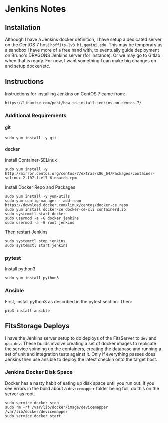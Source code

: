 # Jenkins Notes

## Installation

Although I have a Jenkins docker definition, I have setup a dedicated server on
the CentOS 7 host `hbffits-lv3.hi.gemini.edu`.  This may be temporary as a 
sandbox I have more of a free hand with, to eventually guide deployment on 
Bruno's DRAGONS Jenkins server (for instance).  Or we may go to Gitlab when
that is ready.  For now, I want something I can make big changes on and setup
docker/etc.

## Instructions

Instructions for installing Jenkins on CentOS 7 came from:

```
https://linuxize.com/post/how-to-install-jenkins-on-centos-7/
```

### Additional Requirements

#### git

```
sudo yum install -y git
```

#### docker

Install Container-SELinux
```
sudo yum install -y http://mirror.centos.org/centos/7/extras/x86_64/Packages/container-selinux-2.107-1.el7_6.noarch.rpm
```

Install Docker Repo and Packages
```
sudo yum install -y yum-utils
sudo yum-config-manager --add-repo https://download.docker.com/linux/centos/docker-ce.repo
sudo yum install docker-ce docker-ce-cli containerd.io
sudo systemctl start docker
sudo usermod -a -G docker jenkins
sudo usermod -a -G root jenkins
```

Then restart Jenkins
```
sudo systemctl stop jenkins
sudo systemctl start jenkins
```

### pytest

Install python3
```
sudo yum install python3
```

### Ansible

First, install python3 as described in the pytest section.  Then:
```
pip3 install ansible
```

## FitsStorage Deploys

I have the Jenkins server setup to do deploys of the FitsServer to `dev` and `qap-dev`.
These builds involve creating a set of docker images to replicate the service spinning 
up the containers, creating the database and running a set of unit and integration tests
against it.  Only if everything passes does Jenkins then use ansible to deploy the latest
checkin onto the target host.

### Jenkins Docker Disk Space

Docker has a nasty habit of eating up disk space until you run out.  If you see errors in
the build about a `devicemapper` folder being full, do this on the server as root.

```
sudo service docker stop
sudo rm -rf /var/lib/docker/image/devicemapper /var/lib/docker/devicemapper
sudo service docker start
```
